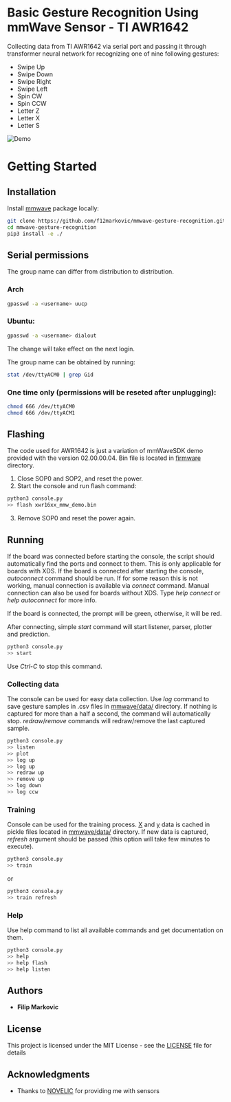 # Basic Gesture Recognition Using mmWave Sensor - TI AWR1642

Collecting data from TI AWR1642 via serial port and passing it through transformer neural network for recognizing one of nine following gestures:

- Swipe Up
- Swipe Down
- Swipe Right
- Swipe Left
- Spin CW
- Spin CCW
- Letter Z
- Letter X
- Letter S

![Demo](./demo.gif)

# Getting Started

## Installation

Install [mmwave](./mmwave/) package locally:

```bash
git clone https://github.com/f12markovic/mmwave-gesture-recognition.git
cd mmwave-gesture-recognition
pip3 install -e ./
```

## Serial permissions

The group name can differ from distribution to distribution.

### Arch

```bash
gpasswd -a <username> uucp
```

### Ubuntu:

```bash
gpasswd -a <username> dialout
```

The change will take effect on the next login.

The group name can be obtained by running:

```bash
stat /dev/ttyACM0 | grep Gid
```

### One time only (permissions will be reseted after unplugging):

```bash
chmod 666 /dev/ttyACM0
chmod 666 /dev/ttyACM1
```

## Flashing

The code used for AWR1642 is just a variation of mmWaveSDK demo provided with
the version 02.00.00.04. Bin file is located in [firmware](./firmware/) directory.

1. Close SOP0 and SOP2, and reset the power.
2. Start the console and run flash command:
```bash
python3 console.py
>> flash xwr16xx_mmw_demo.bin
```
3. Remove SOP0 and reset the power again.


## Running

If the board was connected before starting the console, the script should automatically find the ports and connect to them. This is only applicable for boards with XDS. If the board is connected after starting the console, _autoconnect_ command should be run. If for some reason this is not working, manual connection is available via _connect_ command. Manual connection can also be used for boards without XDS. Type _help connect_ or _help autoconnect_ for more info.

If the board is connected, the prompt will be green, otherwise, it will be red.

After connecting, simple _start_ command will start listener, parser, plotter and prediction.

```bash
python3 console.py
>> start
```

Use _Ctrl-C_ to stop this command.


### Collecting data

The console can be used for easy data collection. Use _log_ command to save gesture samples in .csv files in [mmwave/data/](./mmwave/data/) directory. If nothing is captured for more than a half a second, the command will automatically stop. _redraw_/_remove_ commands will redraw/remove the last captured sample.

```bash
python3 console.py
>> listen
>> plot
>> log up
>> log up
>> redraw up
>> remove up
>> log down
>> log ccw
```

### Training

Console can be used for the training process. [X](./mmwave/data/.X_data) and [y](./mmwave/data/.y_data) data is cached in pickle files located in [mmwave/data/](./mmwave/data/) directory. If new data is captured, _refresh_ argument should be passed (this option will take few minutes to execute).

```bash
python3 console.py
>> train
```

or

```bash
python3 console.py
>> train refresh
```

### Help

Use help command to list all available commands and get documentation on them.

```bash
python3 console.py
>> help
>> help flash
>> help listen
```

## Authors

* **Filip Markovic**

## License

This project is licensed under the MIT License - see the [LICENSE](./LICENSE) file for details

## Acknowledgments

* Thanks to [NOVELIC](https://www.novelic.com/) for providing me with sensors
